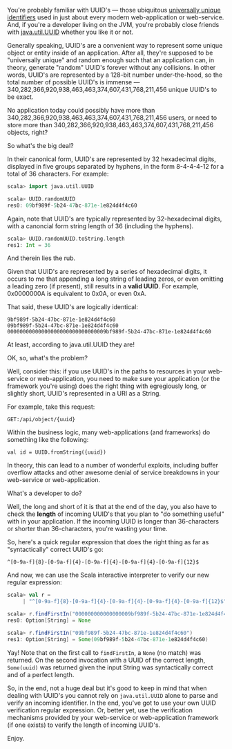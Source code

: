 You're probably familiar with UUID's &mdash; those ubiquitous [universally unique identifiers](http://en.wikipedia.org/wiki/Universally_unique_identifier) used in just about every modern web-application or web-service.  And, if you're a developer living on the JVM, you're probably close friends with [java.util.UUID](http://docs.oracle.com/javase/6/docs/api/java/util/UUID.html) whether you like it or not.

Generally speaking, UUID's are a convenient way to represent some unique object or entity inside of an application.  After all, they're supposed to be "universally unique" and random enough such that an application can, in theory, generate "random" UUID's forever without any collisions.  In other words, UUID's are represented by a 128-bit number under-the-hood, so the total number of possible UUID's is immense &mdash; 340,282,366,920,938,463,463,374,607,431,768,211,456 unique UUID's to be exact.

No application today could possibly have more than 340,282,366,920,938,463,463,374,607,431,768,211,456 users, or need to store more than 340,282,366,920,938,463,463,374,607,431,768,211,456 objects, right?

So what's the big deal?

In their canonical form, UUID's are represented by 32 hexadecimal digits, displayed in five groups separated by hyphens, in the form 8-4-4-4-12 for a total of 36 characters.  For example:

```scala
scala> import java.util.UUID

scala> UUID.randomUUID
res0: 09bf989f-5b24-47bc-871e-1e824d4f4c60
```

Again, note that UUID's are typically represented by 32-hexadecimal digits, with a canoncial form string length of 36 (including the hyphens).

```scala
scala> UUID.randomUUID.toString.length
res1: Int = 36
```

And therein lies the rub.

Given that UUID's are represented by a series of hexadecimal digits, it occurs to me that appending a long string of leading zeros, or even omitting a leading zero (if present), still results in a **valid UUID**.  For example, 0x0000000A is equivalent to 0x0A, or even 0xA.

That said, these UUID's are logically identical:

```
9bf989f-5b24-47bc-871e-1e824d4f4c60
09bf989f-5b24-47bc-871e-1e824d4f4c60
00000000000000000000000000000009bf989f-5b24-47bc-871e-1e824d4f4c60
```

At least, according to java.util.UUID they are!

OK, so, what's the problem?

Well, consider this: if you use UUID's in the paths to resources in your web-service or web-application, you need to make sure your application (or the framework you're using) does the right thing with egregiously long, or slightly short, UUID's represented in a URI as a String.

For example, take this request:

```
GET:/api/object/{uuid}
```

Within the business logic, many web-applications (and frameworks) do something like the following:

```
val id = UUID.fromString({uuid})
```

In theory, this can lead to a number of wonderful exploits, including buffer overflow attacks and other awesome denial of service breakdowns in your web-service or web-application.

What's a developer to do?

Well, the long and short of it is that at the end of the day, you also have to check the **length** of incoming UUID's that you plan to "do something useful" with in your application.  If the incoming UUID is longer than 36-characters or shorter than 36-characters, you're wasting your time.

So, here's a quick regular expression that does the right thing as far as "syntactically" correct UUID's go:

```
^[0-9a-f]{8}-[0-9a-f]{4}-[0-9a-f]{4}-[0-9a-f]{4}-[0-9a-f]{12}$
```

And now, we can use the Scala interactive interpreter to verify our new regular expression:

```scala
scala> val r =
     | "^[0-9a-f]{8}-[0-9a-f]{4}-[0-9a-f]{4}-[0-9a-f]{4}-[0-9a-f]{12}$".r

scala> r.findFirstIn("000000000000000009bf989f-5b24-47bc-871e-1e824d4f4c60")
res0: Option[String] = None

scala> r.findFirstIn("09bf989f-5b24-47bc-871e-1e824d4f4c60")
res1: Option[String] = Some(09bf989f-5b24-47bc-871e-1e824d4f4c60)
```

Yay!  Note that on the first call to `findFirstIn`, a `None` (no match) was returned.  On the second invocation with a UUID of the correct length, `Some(uuid)` was returned given the input String was syntactically correct and of a perfect length.

So, in the end, not a huge deal but it's good to keep in mind that when dealing with UUID's you cannot rely on `java.util.UUID` alone to parse and verify an incoming identifier.  In the end, you've got to use your own UUID verification regular expression.  Or, better yet, use the verification mechanisms provided by your web-service or web-application framework (if one exists) to verify the length of incoming UUID's.

Enjoy.
